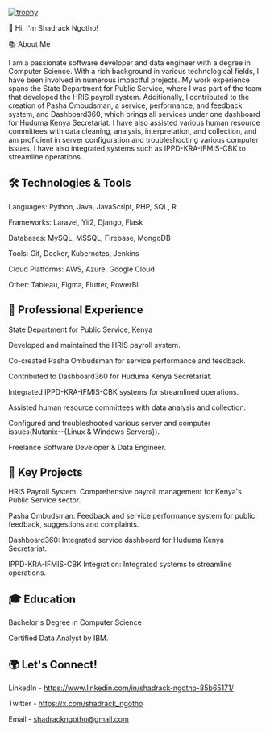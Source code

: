 [![trophy](https://github-profile-trophy.vercel.app/?username=ShadrackNN)](https://github.com/ShadrackNN/github-profile-trophy)

👋 Hi, I'm Shadrack Ngotho!

📚 About Me

I am a passionate software developer and data engineer with a degree in Computer Science. With a rich background in various technological fields, I have been involved in numerous impactful projects. My work experience spans the State Department for Public Service, where I was part of the team that developed the HRIS payroll system. Additionally, I contributed to the creation of Pasha Ombudsman, a service, performance, and feedback system, and Dashboard360, which brings all services under one dashboard for Huduma Kenya Secretariat. I have also assisted various human resource committees with data cleaning, analysis, interpretation, and collection, and am proficient in server configuration and troubleshooting various computer issues. I have also integrated systems such as IPPD-KRA-IFMIS-CBK to streamline operations.

## 🛠️ Technologies & Tools
Languages: Python, Java, JavaScript, PHP, SQL, R

Frameworks: Laravel, Yii2, Django, Flask

Databases: MySQL, MSSQL, Firebase, MongoDB

Tools: Git, Docker, Kubernetes, Jenkins

Cloud Platforms: AWS, Azure, Google Cloud

Other: Tableau, Figma, Flutter, PowerBI

## 💼 Professional Experience
State Department for Public Service, Kenya

Developed and maintained the HRIS payroll system.

Co-created Pasha Ombudsman for service performance and feedback.

Contributed to Dashboard360 for Huduma Kenya Secretariat.

Integrated IPPD-KRA-IFMIS-CBK systems for streamlined operations.

Assisted human resource committees with data analysis and collection.

Configured and troubleshooted various server and computer issues(Nutanix--{Linux & Windows Servers}).

Freelance Software Developer & Data Engineer.

## 🌟 Key Projects
HRIS Payroll System: Comprehensive payroll management for Kenya's Public Service sector.

Pasha Ombudsman: Feedback and service performance system for public feedback, suggestions and complaints.

Dashboard360: Integrated service dashboard for Huduma Kenya Secretariat.

IPPD-KRA-IFMIS-CBK Integration: Integrated systems to streamline operations.

## 🎓 Education
Bachelor's Degree in Computer Science

Certified Data Analyst by IBM.

## 🌍 Let's Connect!
LinkedIn - https://www.linkedin.com/in/shadrack-ngotho-85b65171/

Twitter - https://x.com/shadrack_ngotho

Email - shadrackngotho@gmail.com
<!--
**ShadrackNN/ShadrackNN** is a ✨ _special_ ✨ repository because its `README.md` (this file) appears on your GitHub profile.

Here are some ideas to get you started:

- 🔭 I’m currently working on ...
- 🌱 I’m currently learning ...
- 👯 I’m looking to collaborate on ...
- 🤔 I’m looking for help with ...
- 💬 Ask me about ...
- 📫 How to reach me: ...
- 😄 Pronouns: ...
- ⚡ Fun fact: ...
-->
